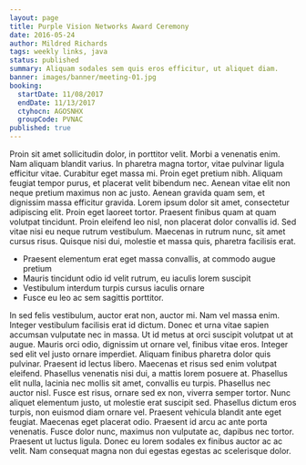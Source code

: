 ```yaml
---
layout: page
title: Purple Vision Networks Award Ceremony
date: 2016-05-24
author: Mildred Richards
tags: weekly links, java
status: published
summary: Aliquam sodales sem quis eros efficitur, ut aliquet diam.
banner: images/banner/meeting-01.jpg
booking:
  startDate: 11/08/2017
  endDate: 11/13/2017
  ctyhocn: AGOSNHX
  groupCode: PVNAC
published: true
---
```

Proin sit amet sollicitudin dolor, in porttitor velit. Morbi a venenatis enim. Nam aliquam blandit varius. In pharetra magna tortor, vitae pulvinar ligula efficitur vitae. Curabitur eget massa mi. Proin eget pretium nibh. Aliquam feugiat tempor purus, et placerat velit bibendum nec. Aenean vitae elit non neque pretium maximus non ac justo. Aenean gravida quam sem, et dignissim massa efficitur gravida. Lorem ipsum dolor sit amet, consectetur adipiscing elit. Proin eget laoreet tortor. Praesent finibus quam at quam volutpat tincidunt. Proin eleifend leo nisl, non placerat dolor convallis id. Sed vitae nisi eu neque rutrum vestibulum. Maecenas in rutrum nunc, sit amet cursus risus. Quisque nisi dui, molestie et massa quis, pharetra facilisis erat.

* Praesent elementum erat eget massa convallis, at commodo augue pretium
* Mauris tincidunt odio id velit rutrum, eu iaculis lorem suscipit
* Vestibulum interdum turpis cursus iaculis ornare
* Fusce eu leo ac sem sagittis porttitor.

In sed felis vestibulum, auctor erat non, auctor mi. Nam vel massa enim. Integer vestibulum facilisis erat id dictum. Donec et urna vitae sapien accumsan vulputate nec in massa. Ut id metus at orci suscipit volutpat ut at augue. Mauris orci odio, dignissim ut ornare vel, finibus vitae eros. Integer sed elit vel justo ornare imperdiet. Aliquam finibus pharetra dolor quis pulvinar. Praesent id lectus libero. Maecenas et risus sed enim volutpat eleifend. Phasellus venenatis nisi dui, a mattis lorem posuere at. Phasellus elit nulla, lacinia nec mollis sit amet, convallis eu turpis. Phasellus nec auctor nisl. Fusce est risus, ornare sed ex non, viverra semper tortor. Nunc aliquet elementum justo, ut molestie erat suscipit sed. Phasellus dictum eros turpis, non euismod diam ornare vel.
Praesent vehicula blandit ante eget feugiat. Maecenas eget placerat odio. Praesent id arcu ac ante porta venenatis. Fusce dolor nunc, maximus non vulputate ac, dapibus nec tortor. Praesent ut luctus ligula. Donec eu lorem sodales ex finibus auctor ac ac velit. Nam consequat magna non dui egestas egestas ac scelerisque dolor.
